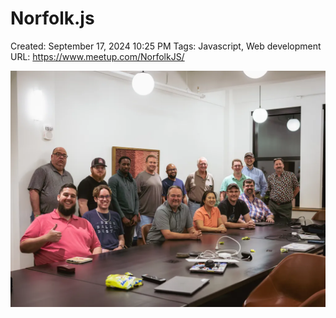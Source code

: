 # Norfolk.js

Created: September 17, 2024 10:25 PM
Tags: Javascript, Web development
URL: https://www.meetup.com/NorfolkJS/

![image.png](image%207.png)